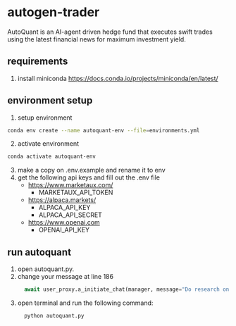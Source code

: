 # autogen-trader
AutoQuant is an AI-agent driven hedge fund that executes swift trades using the latest financial news for maximum investment yield.

## requirements
1. install miniconda
   https://docs.conda.io/projects/miniconda/en/latest/

## environment setup
1. setup environment
```sh
conda env create --name autoquant-env --file=environments.yml
```
2. activate environment
```sh
conda activate autoquant-env
```
3. make a copy on .env.example and rename it to env
4. get the following api keys and fill out the .env file
   - https://www.marketaux.com/
     - MARKETAUX_API_TOKEN 
   - https://alpaca.markets/
     - ALPACA_API_KEY
     - ALPACA_API_SECRET
   - https://www.openai.com
     - OPENAI_API_KEY

## run autoquant
1. open autoquant.py.
2. change your message at line 186
   ```python
     await user_proxy.a_initiate_chat(manager, message="Do research on MSFT, AAPL and AMZN to determine how to action on the trades it today")
   ```
3. open terminal and run the following command:
   ```sh
     python autoquant.py
   ```
